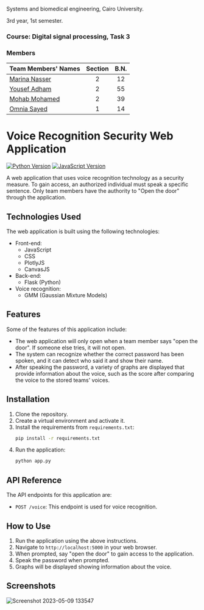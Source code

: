 Systems and biomedical engineering, Cairo University.

3rd year, 1st semester.
### Course: Digital signal processing, Task 3 

### Members
| Team Members' Names                                  | Section| B.N. |
|------------------------------------------------------|:------:|:----:|
| [Marina Nasser](https://github.com/MarinaNasser)     |    2   |  12  |
| [Yousef Adham ](https://github.com/joeadham)         |    2   |  55  |
| [Mohab Mohamed ](https://github.com/MohabGhobashy)   |    2   |  39  |
| [Omnia Sayed  ](https://github.com/omniaSayed)       |    1   |  14  |



# Voice Recognition Security Web Application



[![Python Version](https://img.shields.io/badge/python-3.8-blue.svg?style=flat-square)](https://www.python.org/downloads/release/python-380/)
[![JavaScript Version](https://img.shields.io/badge/JavaScript-ES6-yellow.svg?style=flat-square)](https://www.javascript.com/)

A web application that uses voice recognition technology as a security measure. To gain access, an authorized individual must speak a specific sentence. Only team members have the authority to "Open the door" through the application.

## Technologies Used

The web application is built using the following technologies:

- Front-end:
  - JavaScript
  - CSS
  - PlotlyJS
  - CanvasJS
- Back-end:
  - Flask (Python)
- Voice recognition:
  - GMM (Gaussian Mixture Models)

## Features

Some of the features of this application include:

- The web application will only open when a team member says "open the door". If someone else tries, it will not open.
- The system can recognize whether the correct password has been spoken, and it can detect who said it and show their name.
- After speaking the password, a variety of graphs are displayed that provide information about the voice, such as the score after comparing the voice to the stored teams' voices.

## Installation

1. Clone the repository.
2. Create a virtual environment and activate it.
3. Install the requirements from `requirements.txt`:
    ```bash
    pip install -r requirements.txt
    ```
4. Run the application:
    ```bash
    python app.py
    ```

## API Reference

The API endpoints for this application are:

- `POST /voice`: This endpoint is used for voice recognition.

## How to Use

1. Run the application using the above instructions.
2. Navigate to `http://localhost:5000` in your web browser.
3. When prompted, say "open the door" to gain access to the application.
4. Speak the password when prompted.
5. Graphs will be displayed showing information about the voice.

## Screenshots
![Screenshot 2023-05-09 133547](https://github.com/MarinaNasser/Speaker-Speech-Recognition/assets/81776523/e0205c3e-37fa-4f0b-972c-7c126b7e0a05)



